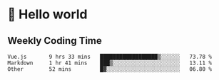 # 🍻 Hello world

## Weekly Coding Time
<!--START_SECTION:waka-->

```text
Vue.js       9 hrs 33 mins   ██████████████████▒░░░░░░   73.78 %
Markdown     1 hr 41 mins    ███▒░░░░░░░░░░░░░░░░░░░░░   13.11 %
Other        52 mins         █▓░░░░░░░░░░░░░░░░░░░░░░░   06.80 %
```

<!--END_SECTION:waka-->
